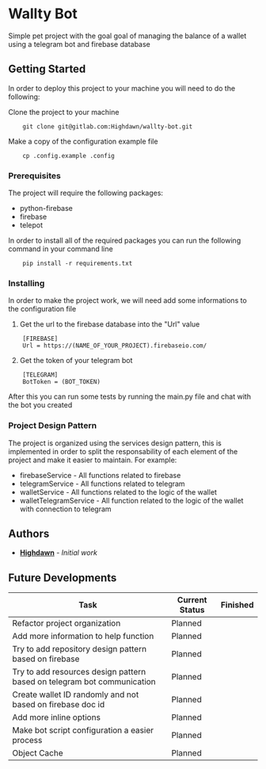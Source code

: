 # Wallty Bot

Simple pet project with the goal goal of managing the balance of a wallet using a telegram bot and firebase database

## Getting Started

In order to deploy this project to your machine you will need to do the following:

Clone the project to your machine

```
    git clone git@gitlab.com:Highdawn/wallty-bot.git
```

Make a copy of the configuration example file
```
    cp .config.example .config
```


### Prerequisites

The project will require the following packages:
 * python-firebase
 * firebase
 * telepot 
 
In order to install all of the required packages you can run the following command in your command line

```
    pip install -r requirements.txt
```

### Installing

In order to make the project work, we will need add some informations to the configuration file

1. Get the url to the firebase database into the "Url" value

```
    [FIREBASE]
    Url = https://(NAME_OF_YOUR_PROJECT).firebaseio.com/
```

2. Get the token of your telegram bot

```
    [TELEGRAM]
    BotToken = (BOT_TOKEN)
```

After this you can run some tests by running the main.py file and chat with the bot you created

### Project Design Pattern

The project is organized using the services design pattern, this is implemented in order to split the responsability of
each element of the project and make it easier to maintain. For example:

* firebaseService - All functions related to firebase
* telegramService - All functions related to telegram
* walletService - All functions related to the logic of the wallet
* walletTelegramService - All function related to the logic of the wallet with connection to telegram

## Authors

* **[Highdawn](https://gitlab.com/Highdawn)** - *Initial work*


## Future Developments

| Task | Current Status | Finished | 
|------|----------------|----------|
| Refactor project organization | Planned | 
| Add more information to help function  | Planned | 
| Try to add repository design pattern based on firebase   | Planned | 
| Try to add resources design pattern based on telegram bot communication  | Planned | 
| Create wallet ID randomly and not based on firebase doc id  | Planned | 
| Add more inline options   | Planned | 
| Make bot script configuration a easier process   | Planned | 
| Object Cache   | Planned | 

